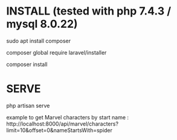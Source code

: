 # INSTALL (tested with php 7.4.3 / mysql 8.0.22)

sudo apt install composer

composer global require laravel/installer

composer install

# SERVE

php artisan serve

example to get Marvel characters by start name : http://localhost:8000/api/marvel/characters?limit=10&offset=0&nameStartsWith=spider
